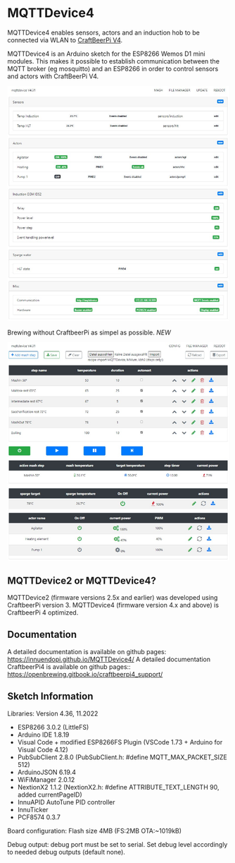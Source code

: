 # MQTTDevice4

MQTTDevice4 enables sensors, actors and an induction hob to be connected via WLAN to [CraftBeerPi V4](https://github.com/avollkopf/craftbeerpi4).

MQTTDevice4 is an Arduino sketch for the ESP8266 Wemos D1 mini modules. This makes it possible to establish communication between the MQTT broker (eg mosquitto) and an ESP8266 in order to control sensors and actors with CraftBeerPi V4.

![Startseite](docs/img/startseite.jpg)

Brewing without CraftbeerPi as simpel as possible. *NEW*

![mash](docs/img/Mashplan_2.jpg)

## MQTTDevice2 or MQTTDevice4?

MQTTDevice2 (firmware versions 2.5x and earlier) was developed using CraftbeerPi version 3. MQTTDevice4 (firmware version 4.x and above) is CraftbeerPi 4 optimized.

## Documentation

A detailed documentation is available on github pages: <https://innuendopi.github.io/MQTTDevice4/>
A detailed documentation CraftbeerPi4 is available on github pages:: <https://openbrewing.gitbook.io/craftbeerpi4_support/>

## Sketch Information

Libraries: Version 4.36, 11.2022

- ESP8266 3.0.2 (LittleFS)
- Arduino IDE 1.8.19
- Visual Code + modified ESP8266FS Plugin (VSCode 1.73 + Arduino for Visual Code 4.12)
- PubSubClient 2.8.0 (PubSubClient.h: #define MQTT_MAX_PACKET_SIZE 512)
- ArduinoJSON 6.19.4
- WiFiManager 2.0.12
- NextionX2 1.1.2 (NextionX2.h: #define ATTRIBUTE_TEXT_LENGTH 90, added currentPageID)
- InnuAPID AutoTune PID controller
- InnuTicker
- PCF8574 0.3.7

Board configuration:
Flash size 4MB (FS:2MB OTA:~1019kB)

Debug output:
debug port must be set to serial. Set debug level accordingly to needed debug outputs (default none).
